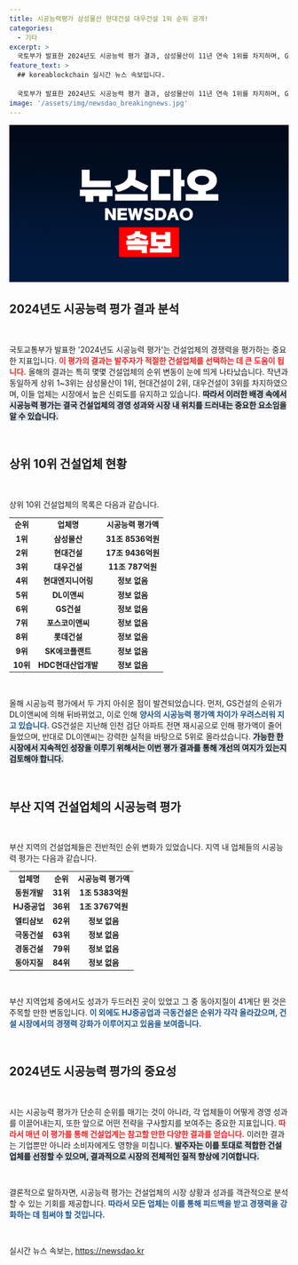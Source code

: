 ```yaml
---
title: 시공능력평가 삼성물산 현대건설 대우건설 1위 순위 공개!
categories:
  - 기타
excerpt: >
  국토부가 발표한 2024년도 시공능력 평가 결과, 삼성물산이 11년 연속 1위를 차지하며, GS건설과 DL이앤씨 간 순위가 뒤바뀌었다. 지역업체 HJ중공업은 상승세를 보였고, 동아지질은 41계단 상승해 눈길을 끌었다.
feature_text: >
  ## koreablockchain 실시간 뉴스 속보입니다.

  국토부가 발표한 2024년도 시공능력 평가 결과, 삼성물산이 11년 연속 1위를 차지하며, GS건설과 DL이앤씨 간 순위가 뒤바뀌었다. 지역업체 HJ중공업은 상승세를 보였고, 동아지질은 41계단 상승해 눈길을 끌었다.
image: '/assets/img/newsdao_breakingnews.jpg'
---
```


<p><img src="/assets/img/newsdao_breakingnews.jpg" alt="koreablockchain 속보" /></p>

<h2 data-ke-size="size26">2024년도 시공능력 평가 결과 분석</h2>

<p data-ke-size="size16">&nbsp;</p>

<p>국토교통부가 발표한 '2024년도 시공능력 평가'는 건설업체의 경쟁력을 평가하는 중요한 지표입니다. <b><span style="color: #ee2323;">이 평가의 결과는 발주자가 적절한 건설업체를 선택하는 데 큰 도움이 됩니다.</span></b> 올해의 결과는 특히 몇몇 건설업체의 순위 변동이 눈에 띄게 나타났습니다. 작년과 동일하게 상위 1~3위는 삼성물산이 1위, 현대건설이 2위, 대우건설이 3위를 차지하였으며, 이들 업체는 시장에서 높은 신뢰도를 유지하고 있습니다. <b><span style="background-color: #21538527;">따라서 이러한 배경 속에서 시공능력 평가는 결국 건설업체의 경영 성과와 시장 내 위치를 드러내는 중요한 요소임을 알 수 있습니다.</span></b> </p>

<p data-ke-size="size16">&nbsp;</p>

<h2 data-ke-size="size26">상위 10위 건설업체 현황</h2>

<p data-ke-size="size16">&nbsp;</p>

<p>상위 10위 건설업체의 목록은 다음과 같습니다. </p>

<table style="width: 100%; border-collapse: collapse;">
    <tr>
        <td style="text-align: center; height: 17px;"><b>순위</b></td>
        <td style="text-align: center; height: 17px;"><b>업체명</b></td>
        <td style="text-align: center; height: 17px;"><b>시공능력 평가액</b></td>
    </tr>
    <tr>
        <td style="text-align: center; height: 17px;"><b>1위</b></td>
        <td style="text-align: center; height: 17px;"><b>삼성물산</b></td>
        <td style="text-align: center; height: 17px;"><b>31조 8536억원</b></td>
    </tr>
    <tr>
        <td style="text-align: center; height: 17px;"><b>2위</b></td>
        <td style="text-align: center; height: 17px;"><b>현대건설</b></td>
        <td style="text-align: center; height: 17px;"><b>17조 9436억원</b></td>
    </tr>
    <tr>
        <td style="text-align: center; height: 17px;"><b>3위</b></td>
        <td style="text-align: center; height: 17px;"><b>대우건설</b></td>
        <td style="text-align: center; height: 17px;"><b>11조 787억원</b></td>
    </tr>
    <tr>
        <td style="text-align: center; height: 17px;"><b>4위</b></td>
        <td style="text-align: center; height: 17px;"><b>현대엔지니어링</b></td>
        <td style="text-align: center; height: 17px;"><b>정보 없음</b></td>
    </tr>
    <tr>
        <td style="text-align: center; height: 17px;"><b>5위</b></td>
        <td style="text-align: center; height: 17px;"><b>DL이앤씨</b></td>
        <td style="text-align: center; height: 17px;"><b>정보 없음</b></td>
    </tr>
    <tr>
        <td style="text-align: center; height: 17px;"><b>6위</b></td>
        <td style="text-align: center; height: 17px;"><b>GS건설</b></td>
        <td style="text-align: center; height: 17px;"><b>정보 없음</b></td>
    </tr>
    <tr>
        <td style="text-align: center; height: 17px;"><b>7위</b></td>
        <td style="text-align: center; height: 17px;"><b>포스코이앤씨</b></td>
        <td style="text-align: center; height: 17px;"><b>정보 없음</b></td>
    </tr>
    <tr>
        <td style="text-align: center; height: 17px;"><b>8위</b></td>
        <td style="text-align: center; height: 17px;"><b>롯데건설</b></td>
        <td style="text-align: center; height: 17px;"><b>정보 없음</b></td>
    </tr>
    <tr>
        <td style="text-align: center; height: 17px;"><b>9위</b></td>
        <td style="text-align: center; height: 17px;"><b>SK에코플랜트</b></td>
        <td style="text-align: center; height: 17px;"><b>정보 없음</b></td>
    </tr>
    <tr>
        <td style="text-align: center; height: 17px;"><b>10위</b></td>
        <td style="text-align: center; height: 17px;"><b>HDC현대산업개발</b></td>
        <td style="text-align: center; height: 17px;"><b>정보 없음</b></td>
    </tr>
</table>

<p data-ke-size="size16">&nbsp;</p>

<p>올해 시공능력 평가에서 두 가지 아쉬운 점이 발견되었습니다. 먼저, GS건설의 순위가 DL이앤씨에 의해 뒤바뀌었고, 이로 인해 <b><span style="color: #1a5490;">양사의 시공능력 평가액 차이가 우려스러워 지고 있습니다.</span></b> GS건설은 지난해 인천 검단 아파트 전면 재시공으로 인해 평가액이 줄어들었으며, 반대로 DL이앤씨는 강력한 실적을 바탕으로 5위로 올라섰습니다. <b><span style="background-color: #21538527;">가능한 한 시장에서 지속적인 성장을 이루기 위해서는 이번 평가 결과를 통해 개선의 여지가 있는지 검토해야 합니다.</span></b> </p>

<p data-ke-size="size16">&nbsp;</p>

<h2 data-ke-size="size26">부산 지역 건설업체의 시공능력 평가</h2>

<p data-ke-size="size16">&nbsp;</p>

<p>부산 지역의 건설업체들은 전반적인 순위 변화가 있었습니다. 지역 내 업체들의 시공능력 평가는 다음과 같습니다.</p>

<table style="width: 100%; border-collapse: collapse;">
    <tr>
        <td style="text-align: center; height: 17px;"><b>업체명</b></td>
        <td style="text-align: center; height: 17px;"><b>순위</b></td>
        <td style="text-align: center; height: 17px;"><b>시공능력 평가액</b></td>
    </tr>
    <tr>
        <td style="text-align: center; height: 17px;"><b>동원개발</b></td>
        <td style="text-align: center; height: 17px;"><b>31위</b></td>
        <td style="text-align: center; height: 17px;"><b>1조 5383억원</b></td>
    </tr>
    <tr>
        <td style="text-align: center; height: 17px;"><b>HJ중공업</b></td>
        <td style="text-align: center; height: 17px;"><b>36위</b></td>
        <td style="text-align: center; height: 17px;"><b>1조 3767억원</b></td>
    </tr>
    <tr>
        <td style="text-align: center; height: 17px;"><b>엘티삼보</b></td>
        <td style="text-align: center; height: 17px;"><b>62위</b></td>
        <td style="text-align: center; height: 17px;"><b>정보 없음</b></td>
    </tr>
    <tr>
        <td style="text-align: center; height: 17px;"><b>극동건설</b></td>
        <td style="text-align: center; height: 17px;"><b>63위</b></td>
        <td style="text-align: center; height: 17px;"><b>정보 없음</b></td>
    </tr>
    <tr>
        <td style="text-align: center; height: 17px;"><b>경동건설</b></td>
        <td style="text-align: center; height: 17px;"><b>79위</b></td>
        <td style="text-align: center; height: 17px;"><b>정보 없음</b></td>
    </tr>
    <tr>
        <td style="text-align: center; height: 17px;"><b>동아지질</b></td>
        <td style="text-align: center; height: 17px;"><b>84위</b></td>
        <td style="text-align: center; height: 17px;"><b>정보 없음</b></td>
    </tr>
</table>

<p data-ke-size="size16">&nbsp;</p>

<p>부산 지역업체 중에서도 성과가 두드러진 곳이 있었고 그 중 동아지질이 41계단 뛴 것은 주목할 만한 변동입니다. <b><span style="color: #1a5490;">이 외에도 HJ중공업과 극동건설은 순위가 각각 올라갔으며, 건설 시장에서의 경쟁력 강화가 이루어지고 있음을 보여줍니다.</span></b> </p>

<p data-ke-size="size16">&nbsp;</p>

<h2 data-ke-size="size26">2024년도 시공능력 평가의 중요성</h2>

<p data-ke-size="size16">&nbsp;</p>

<p>시는 시공능력 평가가 단순히 순위를 매기는 것이 아니라, 각 업체들이 어떻게 경영 성과를 이끌어내는지, 또한 앞으로 어떤 전략을 구사할지를 보여주는 중요한 지표입니다. <b><span style="color: #ee2323;">따라서 매년 이 평가를 통해 건설업계는 참고할 만한 다양한 결과를 얻습니다.</span></b> 이러한 결과는 기업뿐만 아니라 소비자에게도 영향을 미칩니다. <b><span style="background-color: #21538527;">발주자는 이를 토대로 적합한 건설업체를 선정할 수 있으며, 결과적으로 시장의 전체적인 질적 향상에 기여합니다.</span></b></p>

<p data-ke-size="size16">&nbsp;</p>

<p>결론적으로 말하자면, 시공능력 평가는 건설업체의 시장 상황과 성과를 객관적으로 분석할 수 있는 기회를 제공합니다. <b><span style="color: #1a5490;">따라서 모든 업체는 이를 통해 피드백을 받고 경쟁력을 강화하는 데 힘써야 할 것입니다.</span></b> </p>

<p data-ke-size="size16">&nbsp;</p>
실시간 뉴스 속보는, <a href="https://newsdao.kr" rel="dofollow">https://newsdao.kr</a>


